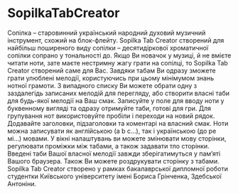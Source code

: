 # SopilkaTabCreator
Сопілка – старовинний український народний духовий музичний інструмент, схожий на блок-флейту. 
Sopilka Tab Creator створений для найбільш поширеного виду сопілки – десятидіркової хроматичної сопілки сопрано у тональності до.
Якщо Ви новачок у музиці, й не вмієте читати ноти, зате маєте нестримну жагу грати на сопілці, то Sopilka Tab Creator створений саме для Вас. 
Завдяки табам Ви одразу зможете грати улюблені мелодії, користуючись при цьому мінімумом знань нотної грамоти. 
З випадного списку Ви можете обрати одну з заздалегідь записаних мелодій для перегляду, або створити власні таби для будь-якої мелодії на Ваш смак. 
Записуйте у поле для вводу ноти у буквенному вигляді та одразу отримуйте таби, готові для гри. 
Для групування нот використовуйте пробіли і переходи на новий рядок. Додавайте заголовки, підзаголовки та коментарі на власний смак. 
Ноти можна записувати як англійською (a b c…), так і українською (до ре мі…) мовами. 
У вікні налаштувань ви можете змінювати мову сторінки, регулювати проміжки між табами, а також задавати тло сторінки. 
Введені таби Вашої власної мелодії завжди зберігатимуться у пам’яті Вашого браузера. Також Ви можете роздрукувати сторінку з табами. 
Sopilka Tab Creator створено у рамках бакалаврської дипломної роботи студентки Київського університету імені Бориса Грінченка, Здебської Антоніни. 
